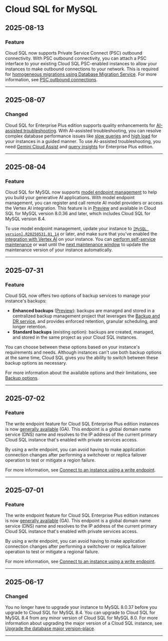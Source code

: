 # Cloud SQL for MySQL

## 2025-08-13

### Feature

Cloud SQL now supports Private Service Connect (PSC) outbound connectivity. With PSC outbound connectivity, you can attach a PSC interface to your existing Cloud SQL PSC-enabled instances to allow your instances to make outbound connections to your network. This is required for [homogeneous migrations using Database Migration Service](https://cloud.google.com/database-migration/docs/homogeneous-migrations). For more information, see [PSC outbound connections](https://cloud.google.com/sql/docs/mysql/about-private-service-connect#psc-outbound).

---
## 2025-08-07

### Changed

Cloud SQL for Enterprise Plus edition supports quality enhancements for [AI-assisted troubleshooting](https://cloud.google.com/sql/docs/mysql/observe-troubleshoot-with-ai). With AI-assisted troubleshooting, you can resolve complex database performance issues like [slow queries](https://cloud.google.com/sql/docs/mysql/troubleshoot-slow-queries) and [high load](https://cloud.google.com/sql/docs/mysql/troubleshoot-high-database-load) for your instances in a guided manner. To use AI-assisted troubleshooting, you need [Gemini Cloud Assist](https://cloud.google.com/gemini/docs/cloud-assist/overview) and [query insights](https://cloud.google.com/sql/docs/mysql/using-query-insights#enable-insights) for Enterprise Plus edition.

---
## 2025-08-04

### Feature

Cloud SQL for MySQL now supports [model endpoint management](https://cloud.google.com/sql/docs/mysql/model-endpoint-overview) to help you build your generative AI applications. With model endpoint management, you can register and call remote AI model providers or access the Vertex AI integration. This feature is in [Preview](https://cloud.google.com/products#product-launch-stages) and available in Cloud SQL for MySQL version 8.0.36 and later, which includes Cloud SQL for MySQL version 8.4.

To use model endpoint management, update your instance to [`[MySQL version].R20250531.01_14`](https://cloud.google.com/sql/docs/mysql/maintenance-changelog) or later, and make sure that you've enabled the [integration with Vertex AI](https://cloud.google.com/sql/docs/mysql/integrate-cloud-sql-with-vertex-ai) on your instance. You can [perform self-service maintenance](https://cloud.google.com/sql/docs/mysql/self-service-maintenance) or wait until the [next maintenance window](https://cloud.google.com/sql/docs/mysql/set-maintenance-window#find-maintenance-api) to update the maintenance version of your instance automatically.

---
## 2025-07-31

### Feature

Cloud SQL now offers two options of backup services to manage your instance's backups:

* **Enhanced backups** ([Preview](https://cloud.google.com/products?#product-launch-stages)): backups are managed and stored in a centralized backup management project that leverages the [Backup and DR service](https://cloud.google.com/backup-disaster-recovery), and provides enforced retention, granular scheduling, and longer retention.
* **Standard backups** (existing option): backups are created, managed, and stored in the same project as your Cloud SQL instances.

You can choose between these options based on your instance's requirements and needs. Although instances can't use both backup options at the same time, Cloud SQL gives you the ability to switch between these backup options as necessary.

For more information about the available options and their limitations, see [Backup options](https://cloud.google.com/sql/docs/mysql/backup-recovery/backups#backup-options).

---
## 2025-07-02

### Feature

The write endpoint feature for Cloud SQL Enterprise Plus edition instances is now [generally available](https://cloud.google.com/products#product-launch-stages) (GA). This endpoint is a global domain name service (DNS) name and resolves to the IP address of the current primary Cloud SQL instance that's enabled with private services access.

By using a write endpoint, you can avoid having to make application connection changes after performing a switchover or replica failover operation to test or mitigate a region failure.

For more information, see [Connect to an instance using a write endpoint](https://cloud.google.com/sql/docs/mysql/connect-to-instance-using-write-endpoint).

---
## 2025-07-01

### Feature

The write endpoint feature for Cloud SQL Enterprise Plus edition instances is now [generally available](https://cloud.google.com/products#product-launch-stages) (GA). This endpoint is a global domain name service (DNS) name and resolves to the IP address of the current primary Cloud SQL instance that's enabled with private services access.

By using a write endpoint, you can avoid having to make application connection changes after performing a switchover or replica failover operation to test or mitigate a regional failure.

For more information, see [Connect to an instance using a write endpoint](https://cloud.google.com/sql/docs/mysql/connect-to-instance-using-write-endpoint).

---
## 2025-06-17

### Changed

You no longer have to upgrade your instance to MySQL 8.0.37 before you upgrade to Cloud SQL for MySQL 8.4. You can upgrade to Cloud SQL for MySQL 8.4 from any minor version of Cloud SQL for MySQL 8.0. For more information about upgrading the major version of a Cloud SQL instance, see [Upgrade the database major version-place](https://cloud.google.com/sql/docs/mysql/upgrade-major-db-version-inplace).

---
